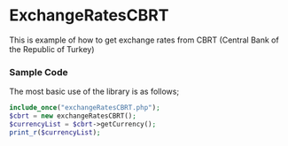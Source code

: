 # ExchangeRatesCBRT
This is example of how to get exchange rates from CBRT (Central Bank of the Republic of Turkey)

### Sample Code
The most basic use of the library is as follows;
```php
include_once("exchangeRatesCBRT.php");
$cbrt = new exchangeRatesCBRT();
$currencyList = $cbrt->getCurrency();
print_r($currencyList);

```